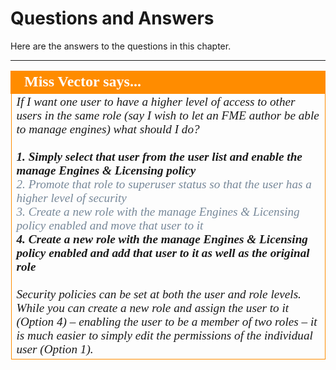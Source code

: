 # Questions and Answers #

Here are the answers to the questions in this chapter.

---

<!--Person X Says Section-->

<table style="border-spacing: 0px">
<tr>
<td style="vertical-align:middle;background-color:darkorange;border: 2px solid darkorange">
<i class="fa fa-quote-left fa-lg fa-pull-left fa-fw" style="color:white;padding-right: 12px;vertical-align:text-top"></i>
<span style="color:white;font-size:x-large;font-weight: bold;font-family:serif">Miss Vector says...</span>
</td>
</tr>

<tr>
<td style="border: 1px solid darkorange">
<span style="font-family:serif; font-style:italic; font-size:larger">
If I want one user to have a higher level of access to other users in the same role (say I wish to let an FME author be able to manage engines) what should I do?
<br><br><span style="font-weight:bold">1. Simply select that user from the user list and enable the manage Engines & Licensing policy</span>
<br><span style="color:lightslategrey">2. Promote that role to superuser status so that the user has a higher level of security</span>
<br><span style="color:lightslategrey">3. Create a new role with the manage Engines & Licensing policy enabled and move that user to it</span>
<br><span style="font-weight:bold">4. Create a new role with the manage Engines & Licensing policy enabled and add that user to it as well as the original role</span>
<br><br>Security policies can be set at both the user and role levels. While you can create a new role and assign the user to it (Option 4) – enabling the user to be a member of two roles – it is much easier to simply edit the permissions of the individual user (Option 1).
</span>
</td>
</tr>
</table>

